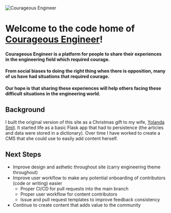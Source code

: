 ![Courageous Engineer](https://www.courageouengineer.com/static/img/logo.png)
# Welcome to the code home of [Courageous Engineer](https://www.courageousengineer.com)!
#### Courageous Engineer is a platform for people to share their experiences in the engineering field which required courage.
#### From social biases to doing the right thing when there is opposition, many of us have had situations that required courage.
#### Our hope is that sharing these experiences will help others facing these difficult situations in the engineering world.
## Background
I built the original version of this site as a Christmas gift to my wife, [Yolanda Smit](https://www.twitter.com/@yoyosmit). 
It started life as a basic Flask app that had to persistence (the articles and data were stored in a dictionary). 
Over time I have worked to create a CMS that she could use to easily add content herself. 
## Next Steps
- Improve design and asthetic throughout site (carry engineering theme throughout)
- Improve user workflow to make any potential onboarding of contributors (code or writing) easier
    - Proper CI/CD for pull requests into the main branch
    - Proper user workflow for content contributors
    - Issue and pull request templates to improve feedback consistency
- Continue to create content that adds value to the community
